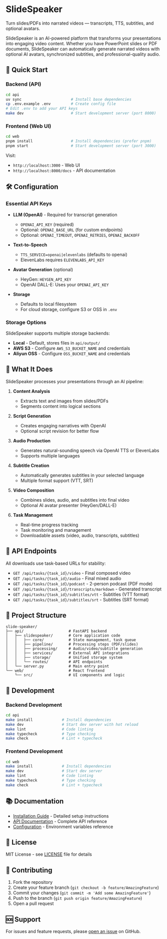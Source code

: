 # SlideSpeaker

Turn slides/PDFs into narrated videos — transcripts, TTS, subtitles, and optional avatars.

SlideSpeaker is an AI-powered platform that transforms your presentations into engaging video content. Whether you have PowerPoint slides or PDF documents, SlideSpeaker can automatically generate narrated videos with optional AI avatars, synchronized subtitles, and professional-quality audio.

## 🚀 Quick Start

### Backend (API)
```bash
cd api
uv sync                      # Install base dependencies
cp .env.example .env         # Create config file
# Edit .env to add your API keys
make dev                     # Start development server (port 8000)
```

### Frontend (Web UI)
```bash
cd web
pnpm install                 # Install dependencies (prefer pnpm)
pnpm start                   # Start development server (port 3000)
```

Visit:
- `http://localhost:3000` - Web UI
- `http://localhost:8000/docs` - API documentation

## 🛠️ Configuration

### Essential API Keys
- **LLM (OpenAI)** - Required for transcript generation
  - `OPENAI_API_KEY` (required)
  - Optional: `OPENAI_BASE_URL` (for custom endpoints)
  - Optional: `OPENAI_TIMEOUT`, `OPENAI_RETRIES`, `OPENAI_BACKOFF`

- **Text-to-Speech**
  - `TTS_SERVICE=openai|elevenlabs` (defaults to openai)
  - ElevenLabs requires `ELEVENLABS_API_KEY`

- **Avatar Generation** (optional)
  - HeyGen: `HEYGEN_API_KEY`
  - OpenAI DALL-E: Uses your `OPENAI_API_KEY`

- **Storage**
  - Defaults to local filesystem
  - For cloud storage, configure S3 or OSS in `.env`

### Storage Options
SlideSpeaker supports multiple storage backends:
- **Local** - Default, stores files in `api/output/`
- **AWS S3** - Configure `AWS_S3_BUCKET_NAME` and credentials
- **Aliyun OSS** - Configure `OSS_BUCKET_NAME` and credentials

## 🎯 What It Does

SlideSpeaker processes your presentations through an AI pipeline:

1. **Content Analysis**
   - Extracts text and images from slides/PDFs
   - Segments content into logical sections

2. **Script Generation**
   - Creates engaging narratives with OpenAI
   - Optional script revision for better flow

3. **Audio Production**
   - Generates natural-sounding speech via OpenAI TTS or ElevenLabs
   - Supports multiple languages

4. **Subtitle Creation**
   - Automatically generates subtitles in your selected language
   - Multiple format support (VTT, SRT)

5. **Video Composition**
   - Combines slides, audio, and subtitles into final video
   - Optional AI avatar presenter (HeyGen/DALL-E)

6. **Task Management**
   - Real-time progress tracking
   - Task monitoring and management
   - Downloadable assets (video, audio, transcripts, subtitles)

## 📡 API Endpoints

All downloads use task-based URLs for stability:

- `GET /api/tasks/{task_id}/video` - Final composed video
- `GET /api/tasks/{task_id}/audio` - Final mixed audio
- `GET /api/tasks/{task_id}/podcast` - 2-person podcast (PDF mode)
- `GET /api/tasks/{task_id}/transcripts/markdown` - Generated transcript
- `GET /api/tasks/{task_id}/subtitles/vtt` - Subtitles (VTT format)
- `GET /api/tasks/{task_id}/subtitles/srt` - Subtitles (SRT format)

## 📁 Project Structure

```
slide-speaker/
├── api/                    # FastAPI backend
│   ├── slidespeaker/       # Core application code
│   │   ├── core/           # State management, task queue
│   │   ├── pipeline/       # Processing steps (PDF/slides)
│   │   ├── processing/     # Audio/video/subtitle generation
│   │   ├── services/       # External API integrations
│   │   ├── storage/        # Unified storage system
│   │   └── routes/         # API endpoints
│   └── server.py           # Main entry point
└── web/                    # React frontend
    └── src/                # UI components and logic
```

## 🧪 Development

### Backend Development
```bash
cd api
make install             # Install dependencies
make dev                 # Start dev server with hot reload
make lint                # Code linting
make typecheck           # Type checking
make check               # Lint + typecheck
```

### Frontend Development
```bash
cd web
make install             # Install dependencies
make dev                 # Start dev server
make lint                # Code linting
make typecheck           # Type checking
make check               # Lint + typecheck
```

## 📚 Documentation

- [Installation Guide](docs/installation.md) - Detailed setup instructions
- [API Documentation](docs/api.md) - Complete API reference
- [Configuration](api/.env.example) - Environment variables reference

## 📄 License

MIT License - see [LICENSE](LICENSE) file for details

## 🤝 Contributing

1. Fork the repository
2. Create your feature branch (`git checkout -b feature/AmazingFeature`)
3. Commit your changes (`git commit -m 'Add some AmazingFeature'`)
4. Push to the branch (`git push origin feature/AmazingFeature`)
5. Open a pull request

## 🆘 Support

For issues and feature requests, please [open an issue](../../issues) on GitHub.